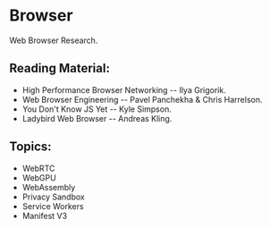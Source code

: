 # Browser
Web Browser Research.


## Reading Material:

- High Performance Browser Networking -- Ilya Grigorik.
- Web Browser Engineering -- Pavel Panchekha & Chris Harrelson.
- You Don't Know JS Yet -- Kyle Simpson.
- Ladybird Web Browser -- Andreas Kling.


## Topics:

- WebRTC
- WebGPU
- WebAssembly
- Privacy Sandbox
- Service Workers
- Manifest V3
